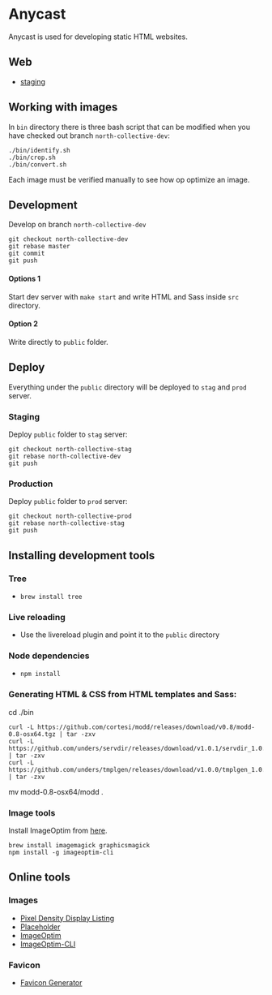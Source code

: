 # Anycast
Anycast is used for developing static HTML websites.

## Web
 * [staging](https://north-collective-stag.firebaseapp.com/)


## Working with images
In `bin` directory there is three bash script that can be modified when you have
checked out branch `north-collective-dev`:

```
./bin/identify.sh
./bin/crop.sh
./bin/convert.sh
```
Each image must be verified manually to see how op optimize an image.

## Development
Develop on branch `north-collective-dev`

```
git checkout north-collective-dev
git rebase master
git commit
git push
```

#### Options 1
Start dev server with `make start` and write HTML and Sass inside `src` directory.

#### Option 2
Write directly to `public` folder.


## Deploy
Everything under the `public` directory will be deployed to `stag` and `prod` server.

### Staging
Deploy `public` folder to `stag` server:

```
git checkout north-collective-stag
git rebase north-collective-dev
git push
```

### Production
Deploy `public` folder to `prod` server:

```
git checkout north-collective-prod
git rebase north-collective-stag
git push
```

## Installing development tools

### Tree
* `brew install tree`

### Live reloading
* Use the livereload plugin and point it to the `public` directory

### Node dependencies
* `npm install`

### Generating HTML & CSS from HTML templates and Sass:
cd ./bin

```
curl -L https://github.com/cortesi/modd/releases/download/v0.8/modd-0.8-osx64.tgz | tar -zxv
curl -L https://github.com/unders/servdir/releases/download/v1.0.1/servdir_1.0.1_darwin_amd64.tar.gz | tar -zxv
curl -L https://github.com/unders/tmplgen/releases/download/v1.0.0/tmplgen_1.0.0_darwin_amd64.tar.gz | tar -zxv
```
mv modd-0.8-osx64/modd .

### Image tools
Install ImageOptim from [here](https://imageoptim.com/mac).

```
brew install imagemagick graphicsmagick
npm install -g imageoptim-cli
```

## Online tools

### Images
* [Pixel Density Display Listing](https://pixensity.com/)
* [Placeholder](https://placeholder.com/)
* [ImageOptim](https://imageoptim.com/mac)
* [ImageOptim-CLI](https://jamiemason.github.io/ImageOptim-CLI/)

### Favicon
* [Favicon Generator](https://realfavicongenerator.net/)

